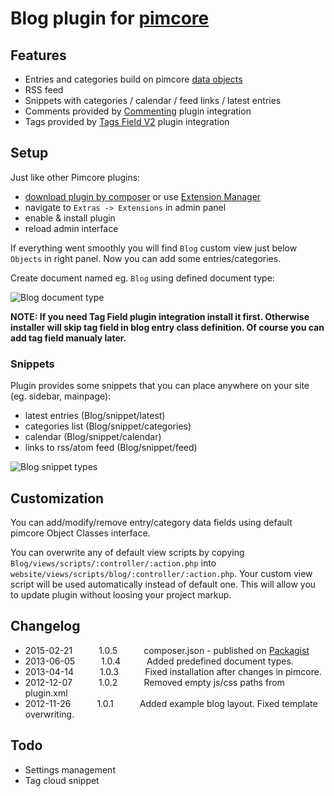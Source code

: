 # Blog plugin for [pimcore](http://www.pimcore.org/) #

## Features ##

*   Entries and categories build on pimcore [data objects](http://www.pimcore.org/wiki/display/PIMCORE/Data+Objects)
*   RSS feed
*   Snippets with categories / calendar / feed links / latest entries
*   Comments provided by [Commenting](https://github.com/rafalgalka/pimcore-plugin-commenting) plugin integration
*   Tags provided by [Tags Field V2](http://www.pimcore.org/resources/extensions/detail/Tagfield) plugin integration

## Setup ##

Just like other Pimcore plugins:

  * [download plugin by composer](https://www.pimcore.org/wiki/display/PIMCORE3/Extension+management+using+Composer)
    or use [Extension Manager](https://github.com/pimcore-extensions/manager)
  * navigate to `Extras -> Extensions` in admin panel
  * enable & install plugin
  * reload admin interface

If everything went smoothly you will find `Blog` custom view just below `Objects` in right panel.
Now you can add some entries/categories.

Create document named eg. `Blog` using defined document type:

![Blog document type](https://raw.github.com/pimcore-extensions/blog/master/docs/screenshots/document_type.png)

**NOTE: If you need Tag Field plugin integration install it first.
Otherwise installer will skip tag field in blog entry class definition.
Of course you can add tag field manualy later.**

### Snippets ###

Plugin provides some snippets that you can place anywhere on your site (eg. sidebar, mainpage):
*   latest entries (Blog/snippet/latest)
*   categories list (Blog/snippet/categories)
*   calendar (Blog/snippet/calendar)
*   links to rss/atom feed (Blog/snippet/feed)

![Blog snippet types](https://raw.github.com/pimcore-extensions/blog/master/docs/screenshots/snippet_types.png)

## Customization ##

You can add/modify/remove entry/category data fields using default pimcore Object Classes interface.

You can overwrite any of default view scripts by copying `Blog/views/scripts/:controller/:action.php`
into `website/views/scripts/blog/:controller/:action.php`.
Your custom view script will be used automatically instead of default one.
This will allow you to update plugin without loosing your project markup.

## Changelog ##
 * 2015-02-21   1.0.5   composer.json - published on [Packagist](https://packagist.org/packages/pimcore-extensions/blog)
 * 2013-06-05   1.0.4   Added predefined document types.
 * 2013-04-14   1.0.3   Fixed installation after changes in pimcore.
 * 2012-12-07   1.0.2   Removed empty js/css paths from plugin.xml
 * 2012-11-26   1.0.1   Added example blog layout. Fixed template overwriting.

## Todo ##
*   Settings management
*   Tag cloud snippet
